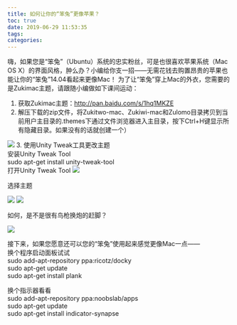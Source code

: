 ```yaml
---
title: 如何让你的“笨兔”更像苹果？
toc: true
date: 2019-06-29 11:53:35
tags:
categories:
---
```


  嗨，如果您是“笨兔”（Ubuntu）系统的忠实粉丝，可是也很喜欢苹果系统（Mac OS X）的界面风格，肿么办？小编给你支一招——无需花钱去购置昂贵的苹果也能让你的“笨兔”14.04看起来更像Mac！
  为了让“笨兔”穿上Mac的外衣，您需要的是Zukimac主题，请跟随小编做如下课间运动：     
   1. 获取Zukimac主题：http://pan.baidu.com/s/1hq1MKZE  
   2. 解压下载的zip文件，将Zukitwo-mac、Zukiwi-mac和Zulomo目录拷贝到当前用户主目录的.themes下通过文件浏览器进入主目录，按下Ctrl+H键显示所有隐藏目录。如果没有的话就创建一个）

<img src="http://www.ubuntukylin.com/upload/images/theme.png"></img>
   3. 使用Unity Tweak工具更改主题  
      安装Unity Tweak Tool  
sudo apt-get install unity-tweak-tool  
      打开Unity Tweak Tool
<img src="http://www.ubuntukylin.com/upload/images/theme5.png"></img>
  
选择主题

<img src="http://www.ubuntukylin.com/upload/images/theme2.png"></img>
<img src="http://www.ubuntukylin.com/upload/images/theme3.png"></img>
  
如何，是不是很有鸟枪换炮的赶脚？

<img src="http://www.ubuntukylin.com/upload/images/theme6.png"></img>
  
接下来，如果您愿意还可以您的“笨兔”使用起来感觉更像Mac一点——  
换个程序启动面板试试  
sudo add-apt-repository ppa:ricotz/docky  
sudo apt-get update  
sudo apt-get install plank  
  
换个指示器看看  
sudo add-apt-repository ppa:noobslab/apps  
sudo apt-get update  
sudo apt-get install indicator-synapse
